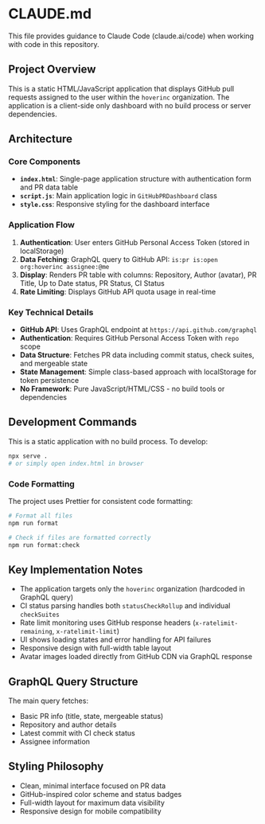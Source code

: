 # CLAUDE.md

This file provides guidance to Claude Code (claude.ai/code) when working with code in this repository.

## Project Overview

This is a static HTML/JavaScript application that displays GitHub pull requests assigned to the user within the `hoverinc` organization. The application is a client-side only dashboard with no build process or server dependencies.

## Architecture

### Core Components

- **`index.html`**: Single-page application structure with authentication form and PR data table
- **`script.js`**: Main application logic in `GitHubPRDashboard` class
- **`style.css`**: Responsive styling for the dashboard interface

### Application Flow

1. **Authentication**: User enters GitHub Personal Access Token (stored in localStorage)
2. **Data Fetching**: GraphQL query to GitHub API: `is:pr is:open org:hoverinc assignee:@me`
3. **Display**: Renders PR table with columns: Repository, Author (avatar), PR Title, Up to Date status, PR Status, CI Status
4. **Rate Limiting**: Displays GitHub API quota usage in real-time

### Key Technical Details

- **GitHub API**: Uses GraphQL endpoint at `https://api.github.com/graphql`
- **Authentication**: Requires GitHub Personal Access Token with `repo` scope
- **Data Structure**: Fetches PR data including commit status, check suites, and mergeable state
- **State Management**: Simple class-based approach with localStorage for token persistence
- **No Framework**: Pure JavaScript/HTML/CSS - no build tools or dependencies

## Development Commands

This is a static application with no build process. To develop:

```bash
npx serve .
# or simply open index.html in browser
```

### Code Formatting

The project uses Prettier for consistent code formatting:

```bash
# Format all files
npm run format

# Check if files are formatted correctly
npm run format:check
```

## Key Implementation Notes

- The application targets only the `hoverinc` organization (hardcoded in GraphQL query)
- CI status parsing handles both `statusCheckRollup` and individual `checkSuites`
- Rate limit monitoring uses GitHub response headers (`x-ratelimit-remaining`, `x-ratelimit-limit`)
- UI shows loading states and error handling for API failures
- Responsive design with full-width table layout
- Avatar images loaded directly from GitHub CDN via GraphQL response

## GraphQL Query Structure

The main query fetches:

- Basic PR info (title, state, mergeable status)
- Repository and author details
- Latest commit with CI check status
- Assignee information

## Styling Philosophy

- Clean, minimal interface focused on PR data
- GitHub-inspired color scheme and status badges
- Full-width layout for maximum data visibility
- Responsive design for mobile compatibility
